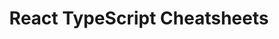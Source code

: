 ---
title: 'React TypeScript Cheatsheets'
description: 'Cheatsheets for experienced React developers getting started with TypeScript'
link: 'https://react-typescript-cheatsheet.netlify.app/'
imageURL: 'https://res.cloudinary.com/dc6mrv5cb/image/upload/v1700074019/personal-resources/cheatsheets/react-typescript-cheatsheet.netlify.app_docs_basic_troubleshooting_types_wzuthv.png'
---